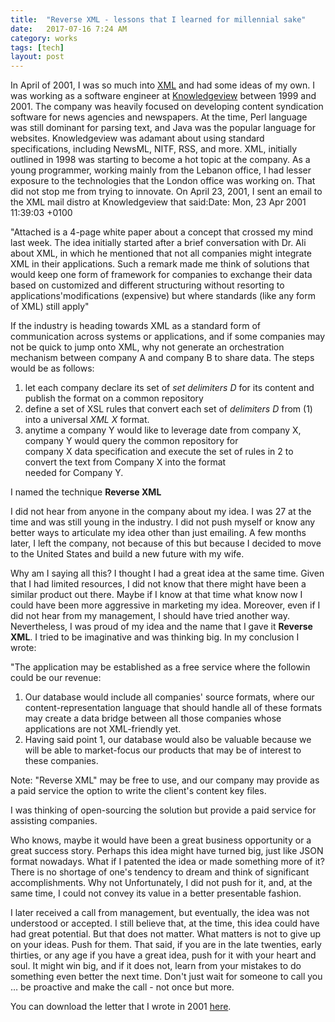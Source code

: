 ```yaml
---
title:  "Reverse XML - lessons that I learned for millennial sake"
date:   2017-07-16 7:24 AM 
category: works 
tags: [tech]
layout: post
---
```


In April of 2001, I was so much into [XML](https://en.wikipedia.org/wiki/XML) and had some ideas of my own. I was working as a software engineer at [Knowledgeview](http://www.knowledgeview.com) between 1999 and 2001. The company was heavily focused on developing content syndication software for news agencies and newspapers. At the time, Perl language was still dominant for parsing text, and Java was the popular language for websites. Knowledgeview was adamant about using standard specifications, including NewsML, NITF, RSS, and more. XML, initially outlined in 1998 was starting to become a hot topic at the company. As a young programmer, working mainly from the Lebanon office, I had lesser exposure to the technologies that the London office was working on. That did not stop me from trying to innovate. On April 23, 2001, I sent an email to the XML mail distro at Knowledgeview that said:Date: Mon, 23 Apr 2001 11:39:03 +0100

"Attached is a 4-page white paper about a concept that crossed my mind last week. The idea initially started after a brief conversation with Dr. Ali about XML, in which he mentioned that not all companies might integrate XML in their applications. Such a remark made me think of solutions that would keep one form of framework for companies to exchange their data based on customized and different structuring without resorting to applications'modifications (expensive) but where standards (like any form of XML) still apply"

If the industry is heading towards XML as a standard form of communication across systems or applications, and if some companies may not be quick to jump onto XML, why not generate an orchestration mechanism between company A and company B to share data. The steps would be as follows:

  1. let each company declare its set of _set delimiters D_ for its content and publish the format on a common repository
  2. define a set of XSL rules that convert each set of _delimiters D_ from (1) into a universal _XML X_ format.
  3. anytime a company Y would like to leverage date from company X, company Y would query the common repository for  
    company X data specification and execute the set of rules in 2 to convert the text from Company X into the format  
    needed for Company Y.

I named the technique **Reverse XML**

I did not hear from anyone in the company about my idea. I was 27 at the time and was still young in the industry. I did not push myself or know any better ways to articulate my idea other than just emailing. A few months later, I left the company, not because of this but because I decided to move to the United States and build a new future with my wife.

Why am I saying all this? I thought I had a great idea at the same time. Given that I had limited resources, I did not know that there might have been a similar product out there. Maybe if I know at that time what know now I could have been more aggressive in marketing my idea. Moreover, even if I did not hear from my management, I should have tried another way. Nevertheless, I was proud of my idea and the name that I gave it **Reverse XML**. I tried to be imaginative and was thinking big. In my conclusion I wrote:

"The application may be established as a free service where the followin could be our revenue:

  1. Our database would include all companies' source formats, where our content-representation language that should handle all of these formats may create a data bridge between all those companies whose applications are not XML-friendly yet.
  2. Having said point 1, our database would also be valuable because we will be able to market-focus our products that may be of interest to these companies.

Note: "Reverse XML" may be free to use, and our company may provide as a paid service the option to write the client's content key files. 

I was thinking of open-sourcing the solution but provide a paid service for assisting companies.

Who knows, maybe it would have been a great business opportunity or a great success story. Perhaps this idea might have turned big, just like JSON format nowadays. What if I patented the idea or made something more of it? There is no shortage of one's tendency to dream and think of significant accomplishments. Why not Unfortunately, I did not push for it, and, at the same time, I could not convey its value in a better presentable fashion.

I later received a call from management, but eventually, the idea was not understood or accepted. I still believe that, at the time, this idea could have had great potential. But that does not matter. What matters is not to give up on your ideas. Push for them. That said, if you are in the late twenties, early thirties, or any age if you have a great idea, push for it with your heart and soul. It might win big, and if it does not, learn from your mistakes to do something even better the next time. Don't just wait for someone to call you … be proactive and make the call - not once but more.

You can download the letter that I wrote in 2001 [here](/assets/files/reverseXML.pdf).

